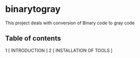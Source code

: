 # binarytogray
This project deals with conversion of Binary code to gray code
## Table of contents
1 [ INTRODUCTION ]
2 [ INSTALLATION OF TOOLS ]
